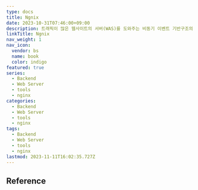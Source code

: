 ```yaml
---
type: docs
title: Ngnix
date: 2023-10-31T07:46:00+09:00
description: 트래픽이 많은 웹사이트의 서버(WAS)를 도와주는 비동기 이벤트 기반구조의 경량화 웹 서버 프로그램
linkTitle: Ngnix
nav_weight: 1
nav_icon:
  vendor: bs
  name: book
  color: indigo
featured: true
series:
  - Backend
  - Web Server
  - tools
  - nginx
categories:
  - Backend
  - Web Server
  - tools
  - nginx
tags:
  - Backend
  - Web Server
  - tools
  - nginx
lastmod: 2023-11-11T16:02:35.727Z
---
```


## Reference
